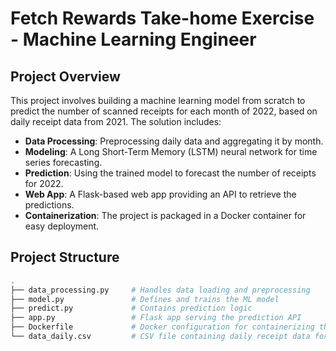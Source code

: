 # Fetch Rewards Take-home Exercise - Machine Learning Engineer

## Project Overview

This project involves building a machine learning model from scratch to predict the number of scanned receipts for each month of 2022, based on daily receipt data from 2021. The solution includes:

- **Data Processing**: Preprocessing daily data and aggregating it by month.
- **Modeling**: A Long Short-Term Memory (LSTM) neural network for time series forecasting.
- **Prediction**: Using the trained model to forecast the number of receipts for 2022.
- **Web App**: A Flask-based web app providing an API to retrieve the predictions.
- **Containerization**: The project is packaged in a Docker container for easy deployment.

## Project Structure

```bash
.
├── data_processing.py     # Handles data loading and preprocessing
├── model.py               # Defines and trains the ML model
├── predict.py             # Contains prediction logic
├── app.py                 # Flask app serving the prediction API
├── Dockerfile             # Docker configuration for containerizing the app
└── data_daily.csv         # CSV file containing daily receipt data for 2021
